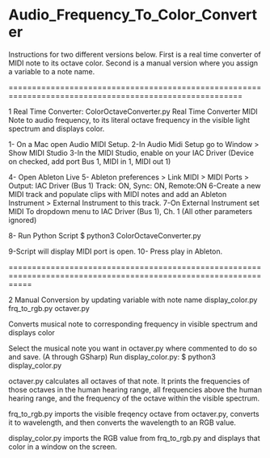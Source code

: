 # Audio_Frequency_To_Color_Converter

Instructions for two different versions below. 
First is a real time converter of MIDI note to its octave color. 
Second is a manual version where you assign a variable to a note name.

========================================================================================================

1
Real Time Converter: ColorOctaveConverter.py
Real Time Converter MIDI Note to audio frequency, to its literal octave frequency in the visible light spectrum and displays color.

1- On a Mac open Audio MIDI Setup.
2-In Audio Midi Setup go to Window > Show MIDI Studio
3-In the MIDI Studio, enable on your IAC Driver (Device on checked, add port Bus 1, MIDI in 1, MIDI out 1)

4- Open Ableton Live
5- Ableton preferences > Link MIDI > MIDI Ports > Output: IAC Driver (Bus 1) Track: ON, Sync: ON, Remote:ON
6-Create a new MIDI track and populate clips with MIDI notes and add an Ableton Instrument > External Instrument to this track.
7-On External Instrument set MIDI To dropdown menu to IAC Driver (Bus 1), Ch. 1 (All other parameters ignored)

8- Run Python Script 
$ python3 ColorOctaveConverter.py

9-Script will display MIDI port is open. 
10- Press play in Ableton. 


=================================================================================================================

2
Manual Conversion by updating variable with note name
display_color.py
frq_to_rgb.py
octaver.py

Converts musical note to corresponding frequency in visible spectrum and displays color

Select the musical note you want in octaver.py where commented to do so and save. (A through GSharp)
Run display_color.py:
  $ python3 display_color.py

octaver.py calculates all octaves of that note. It prints the frequencies of those octaves in the human hearing range, all frequencies above the human hearing range, and the frequency of the octave within the visible spectrum.

frq_to_rgb.py imports the visible freqency octave from octaver.py, converts it to wavelength, and then converts the wavelength to an RGB value. 

display_color.py imports the RGB value from frq_to_rgb.py and displays that color in a window on the screen.
